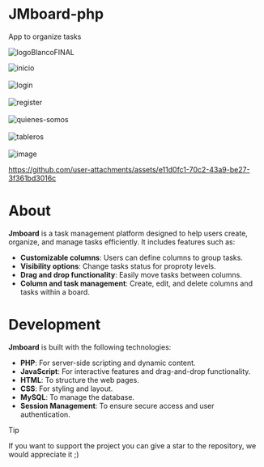 # JMboard-php

App to organize tasks

![logoBlancoFINAL](https://github.com/user-attachments/assets/b7073ee0-54c9-44a3-bdb5-4a079825ce3a)

![inicio](https://github.com/user-attachments/assets/7ceb496c-6a09-4c44-99d6-246eab00ed1d)
<br>
<br>
![login](https://github.com/user-attachments/assets/93494222-2510-461b-8e59-9182205a18cb)
<br>
<br>
![register](https://github.com/user-attachments/assets/08096810-12ad-4cac-a8b0-3081ea3af812)
<br>
<br>
![quienes-somos](https://github.com/user-attachments/assets/daac8095-e33a-4e1f-8451-46c5d28bb4ad)
<br>
<br>
![tableros](https://github.com/user-attachments/assets/483f1e5a-ea1c-4b37-8a0e-0e103f08504d)
<br>
<br>
![image](https://github.com/user-attachments/assets/6a32ed30-11b5-45b5-a357-cbaf8ba008e0)








https://github.com/user-attachments/assets/e11d0fc1-70c2-43a9-be27-3f361bd3016c



# About

**Jmboard** is a task management platform designed to help users create, organize, and manage tasks efficiently. It includes features such as:

- **Customizable columns**: Users can define columns to group tasks.
- **Visibility options**: Change tasks status for proproty levels.
- **Drag and drop functionality**: Easily move tasks between columns.
- **Column and task management**: Create, edit, and delete columns and tasks within a board.

# Development

**Jmboard** is built with the following technologies:

- **PHP**: For server-side scripting and dynamic content.
- **JavaScript**: For interactive features and drag-and-drop functionality.
- **HTML**: To structure the web pages.
- **CSS**: For styling and layout.
- **MySQL**: To manage the database.
- **Session Management**: To ensure secure access and user authentication.


> [!TIP]  
> If you want to support the project you can give a star to the repository, we would appreciate it ;)


